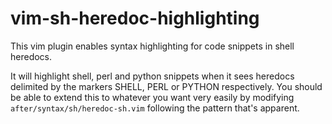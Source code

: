 # vim-sh-heredoc-highlighting
This vim plugin enables syntax highlighting for code snippets in shell heredocs.

It will highlight shell, perl and python snippets when it sees heredocs
delimited by the markers SHELL, PERL or PYTHON respectively. You should be able
to extend this to whatever you want very easily by modifying
`after/syntax/sh/heredoc-sh.vim` following the pattern that's apparent.

